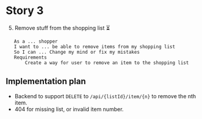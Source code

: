 # Story 3

5. Remove stuff from the shopping list ⏳
```
   As a ... shopper
   I want to ... be able to remove items from my shopping list
   So I can ... Change my mind or fix my mistakes
   Requirements
       Create a way for user to remove an item to the shopping list
```

## Implementation plan

 - Backend to support `DELETE` to `/api/{listId}/item/{n}` to remove the nth item.
 - 404 for missing list, or invalid item number.



